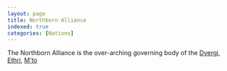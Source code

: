 ```yaml
---
layout: page
title: Northborn Alliance
indexed: true
categories: [Nations]
---
```


The Northborn Alliance is the over-arching governing body of the [Dvergi](/races/dvergi), [Ethri](/races/ethri), [M'to](/races/mto)

